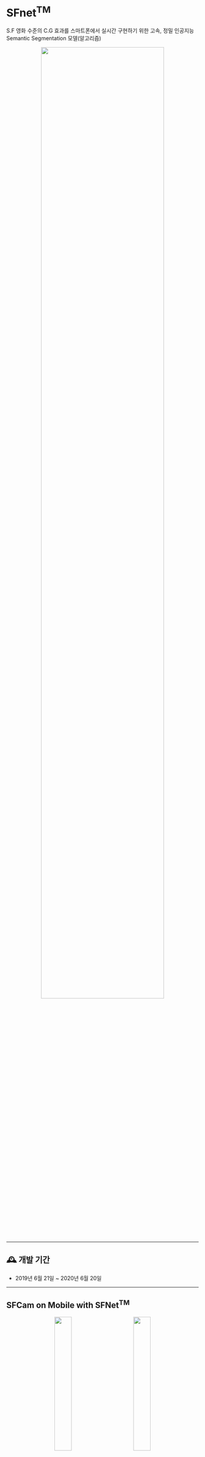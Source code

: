 # SFnet<sup>TM</sup>

S.F 영화 수준의 C.G 효과를 스마트폰에서 실시간 구현하기 위한 고속, 정밀 인공지능 Semantic Segmentation 모델(알고리즘)

<div align="center">
<img width="80%" src="https://github.com/iSPD/SFnet/blob/main/images/SFCamIntro.png"/>
</div>

---

## 🕰️ **개발 기간**

- 2019년 6월 21일 ~ 2020년 6월 20일

---

## SFCam on Mobile with SFNet<sup>TM</sup>

<div align="center">
<img width="30%" src="https://github.com/iSPD/SFnet/blob/main/images/backCamera.gif"/>    <img width="30%" src="https://github.com/iSPD/SFnet/blob/main/images/frontCameraLast.gif"/>
</div>

---

## 제품 성능

<div align="center">
<img width="45%" src="https://github.com/iSPD/SFnet/blob/main/images/%EC%8B%9C%ED%97%98%EC%84%B1%EC%A0%81%EC%84%9C1.png"/> <img width="45%" src="https://github.com/iSPD/SFnet/blob/main/images/%EC%8B%9C%ED%97%98%EC%84%B1%EC%A0%81%EC%84%9C12.png"/>
</div>

---

## S/C Depth Extraction(단안 카메라 심도 추출)

<div align="center">
<img width="28%" src="https://github.com/iSPD/SFnet/blob/main/images/DepthObje.png"/>    <img width="46%" src="https://github.com/iSPD/SFnet/blob/main/images/DepthPersons.jpg"/>
</div>

- <b>SFNet<sup>TM</sup></b>에서는 양안 카메라 없이 아래와 같은 알고리즘을 이용하여 Depth Map 추출

- 특허등록 기술 : **심도 예측을 이용한 단안카메라 用 아웃포커스 장치 및 방법** 2018.11.15 (10-2018-0140751)

- OpenCV WaterShed사용(**C++**)

- 카메라 실시간(Preview) 화면에 Outer 임의로 설정

- Outer내 다수의 Marker를 배열

- 다수의 Regional Segmentation 생성

- Depth Map 생성

- 가장 많이 겹친 부분을 피사체로 인식. 심도레벨 : 0(최대로 겹칩) ~ 9(겹치는 부분 없음). 총 10레벨 중 높을 수록 심도가 깊음.

<div align="center">
<img width="100%" src="https://github.com/iSPD/SFnet/blob/main/images/%EC%8B%AC%EB%8F%84%EC%98%88%EC%A0%9C.png"/> 
</div>

### 사용언어 및 라이브러리

- C++

- OpenCV 4.0.x

### 예제코드
- [cameraFragment.java](https://github.com/iSPD/SFnet/blob/main/java/com/ispd/sfcam/cameraFragment.java)
```Java
class mPreviewCameraListener implements Camera.PreviewCallback {

    @Override
    public void onPreviewFrame(final byte[] frame, Camera arg1) {

      ...

      if (mObjDetector != null) {
        //if (mFaceDetected == false && aiCamParameters.mCameraLocationInt == 0) {
        if (mObjUsed == true && aiCamParameters.mCameraLocationInt == 0) {
          mObjDetector.setPreviewData(frame);
          doObjectJob(frame);
          SegmentorMain.resetLastSegment();
        }
      }

      Log.d(TAG, "[save-check] mObjUsed : "+mObjUsed+", mFlagStartCapture : "+mFlagStartCapture);

      if( mObjUsed == false ) {
        if ( mFlagStartCapture == false ) {
//          SegmentorMain.setPreviewData(frame, 4, 3);
          if (mSegmentDetectorLow != null) {
            mSegmentDetectorLow.setPreviewData(frame);
          }

      ...

```

- [module.cpp](https://github.com/iSPD/SFnet/blob/main/cpp/module.cpp)
```C++
int process(Mat &img_input, Mat &img_result, Mat &img_studio_result) {

      ...

      if (gObjMoreNumber > 0 && touchOn == false) {
              Mat temp = Mat::zeros(backAlgMat.rows, backAlgMat.cols, backAlgMat.type());

              getObjnTouchMask(image, backAlgMat, touchOn, gTouchX, gTouchY, touchMat, analisysMat,
                               0, gMultiTouchOn, gMinusTouchOn);
      ...                               

```

---

## Motion Recognition

<div align="center">
<img width="55%" src="https://github.com/iSPD/SFnet/blob/main/images/mediapipe.gif"/>
</div>

- 구글에서 제공하는 AI Framework인 [MediaPipe](https://github.com/google/mediapipe)에서 Motion Recognition 사용

- <b>SFNet<sup>TM</sup></b>에서는 사람 영역 검출을 위해 사용되며, Semantic Segmentation만으로는 손이나 팔 등을 인식하는데 한계가 있어 사용됨.

- MediaPipe에서는 다양한 비전 AI기능을 파이프라인 형태로 손쉽게 사용할 수 있도록 프레임워크를 제공. 인체를 대상으로 하는 Detect(인식)에 대해서 얼굴인식, 포즈, 객체감지, 모션트레킹 등 다양한 형태의 기능과 모델을 제공함. python등 다양한 언어을 지원하며, <b>SFNet<sup>TM</sup></b>에서는 C++코드를 사용하며, <b>OpenGL ES2.0(Shader)</b>과 연결해서 사용

---
      
### 인물 영역 인식 (with Advanced Semantic-Segmentation)

<b>SFNet<sup>TM</sup></b> 은 semantic segmentation을 최적으로 수행하기 위해 DeepLab V3+ 모델에 Quantization, Output Resizing 을 적용한 후 아래 특허기술을 결합하여 고성능 semantic segmentation을 구현하였다.

  #### 개발환경

  ```
  - TensorFlow-Lite   
  - openCV 4.0.x
  ```
    
  #### Tensorflow-lite Build on Android
  
  ``` bash
  $ cd /home/android-sdk
  $ sdkmanager "platform-tools" "platforms;android-28"
  $ Sdkmanager “build-tools;28.0.3”
  $ bazel build --cxxopt='--std=c++11' -c opt --incompatible_remove_native_http_archive=false --fat_apk_cpu=arm64-v8a,armeabi-v7a //tensorflow/contrib/lite/java:tensorflow-lite

  ```
    
  #### Model Optimization
  
  See &rarr; https://www.tensorflow.org/lite/performance/post_training_quantization
    
  #### 인물 세그멘테이션 정확도 향상 특허기술
  
  Semantic Segmentation을 이용한 인물 또는 사물 영역 분할 &rarr; 분할된 영역의 Scale-Down을 통한 Marker 생성 &rarr; 분할된 영역의 Scale-Up을 통한 Outer 생성 &rarr; Re-Segmentation을 위한 Marker와 Outer의 배치 &rarr; Marker 와 Outer 사이의 영역을 Re-Segmentation 하여 정확도를 향상.

  <div align="center">
  <img width="45%" src="https://github.com/iSPD/SFnet/blob/main/images/re-segmentation_1.JPG">  <img width="45%" src="https://github.com/iSPD/SFnet/blob/main/images/re-segmentation_2.JPG">
  </div>
  
  #### 속도 개선 특허기술
  
  다중 모델을 혼용하여 인공지능 Semantic Segmentation 모델의 속도, 정확도 개선

  - 다중 모델 병합 = 고속/저정확도 모델 + 저속/고정확도 모델

  - 피사체 움직임 감지 &rarr; 고속/저정확도 모델 사용, 피사체 움직임 미감지 &rarr; 저속/고정확도 모델 사용 
    
  <div align="center">
  <img width="45%" src="https://github.com/iSPD/SFnet/blob/main/images/speed_improved.JPG"> <img width="45%" src="https://github.com/iSPD/SFnet/blob/main/images/speed_improved2.JPG">
  </div>

---

## Filter Effect Using OpenGL ES2.0 Shader

  - `Cartoon Filter` : 인물 또는 배경의 만화 효과.  GL Shader 기반 Cartoon Effect 로써 bilateral blur filter를 가로, 세로로 단독 1회씩 적용 후, blur factor를 fixed value 화 하여 rendering 속도를 높임 (55msec/frame).
  
  - `Studio Effect` : 인물과 배경이미지 합성 효과. 인물/배경 합성 시, edge 처리를 위한 GL Shader 기반 Feathering 개발. lerp blur filter를 이진화된 세그멘테이션 영역에 적용 후 세그멘테이션 인물에 fragment shader 합성.
  
  - `Beauty Filter` : 화사한 피부 효과
  
  - `OutFocus Effect` : 인물/사물의 배경을 흐릿하게 표현
  
  - `Highight Effect` : 인물/사물의 배경을 어둡게 표현. 아이폰의 카메라 기능 중 무대조명 효과.  
  
  - Code Example (Beauty Filter)
    - [CreateBeautifyFilter.java](https://github.com/iSPD/SFnet/blob/main/java/com/ispd/sfcam/pdEngine/CreateBeautifyFilter.java)
    ``` JAVA
    public static final String SOURCE_DRAW_FS_BEAUTIFY_FILTER = "" +
            "#extension GL_OES_EGL_image_external : require\n" +
            "precision mediump float;\n" +
            "uniform samplerExternalOES sTexture;\n" +
            "uniform sampler2D sMaskTexture;\n" +
            "uniform sampler2D sGammaTexture;\n" +
            "uniform vec2 imageStep;\n" +
            "uniform float intensity;\n" +
            "uniform int uUseCartoon;\n" +
            "varying vec2 vTexCoord;\n" +

            "vec4 black_edge_effect(vec2 coord, vec4 color) {\n" +
            "      vec4 effect;\n" +
            "      float bk_rate = 1.0;\n" +

            "      effect.r = texture2D(sGammaTexture, vec2(color.r, 0.0)).r * bk_rate;\n" +
            "      effect.g = texture2D(sGammaTexture, vec2(color.g, 0.0)).g * bk_rate;\n" +
            "      effect.b = texture2D(sGammaTexture, vec2(color.b, 0.0)).b * bk_rate;\n" +
            "      effect.a = color.a;\n" +
            "      return effect;\n" +
            "}\n" +

            "void main()\n" +
            "{\n" +
            ...
    ```
    
## 객체 인식 방법 Using Object Detection

<div align="center">
<img width="30%" src="https://github.com/iSPD/SFnet/blob/main/images/obj.gif"/>    <img width="42%" src="https://github.com/iSPD/SFnet/blob/main/images/DepthObje2.png"/>
</div>

- <b>SFNet<sup>TM</sup></b>에서는 아래와 같은 알고리즘을 이용하여 피사체 자동추적

- 특허등록 기술 : **Object Detection의 피사체 자동추적 인식을 통한 심도효과 및 배경처리 방법** 2018.11.15 (10-2018-0140752)

- Object Detection으로 다수의 피사체 인식

- 각 파사체를 표기하는 외곽 박스의 면적 분석

- 각 피사체와 화면 중심 간의 거리 분석

- 각 피사체의 심도(원근) 분석

- Size, 중심과의 Distance, depth의 정보를 이용하여 최종 피사체 선택

---

## SFNet 기술 개발 개요

### 사용모델
- [ssd_mobilenet_v2_quantized_coco](https://github.com/tensorflow/models/blob/master/research/object_detection/g3doc/tf1_detection_zoo.md#:~:text=ssd_mobilenet_v2_quantized_coco)

- [MobileNet-v3](https://github.com/tensorflow/models/blob/master/research/deeplab/g3doc/model_zoo.md)

### 개발 언어
- Java

- C, C++

### 사용 라이브러리
```
- Tensorflow-Lite android

- OpenCV 4.0.x android sdk

- OpenGLES 2.0(Shader)
```
### 기술 내용

<img width="90%" src="https://github.com/iSPD/SFnet/blob/main/images/ObjectDetections.png"/>

- 물체의 경우 : Android preview callback buffer를 이용하여 Preview Data를 Object Detection Model에서 Inference(Minimum Confidence Rate : 0)하여 모든 객체 위치 검출.

- 사람의 경우 : Android preview callback buffer를 이용하여 Preview Data를 Semantic Segmentation Model에서 Inference하여 사람 영역 검출하고 MediaPipe의 [Motion RecognitionMotion Recognition](https://github.com/iSPD/SFnet#motion-recognition)를 이용하여 사람 Skeleton 검출

- Preview Data와 Object Detection 및 Semantic Segmentation, Motion Recognition에서 검출된 객체 위치 및 사람 영역을 이용하여 Jni(Java대비 속도 이슈 때문에 사용)에서 OpenCV를 이용하여 Target 객체 분석하여 정보 추출.

- [**S/C Depth Extraction(단안 카메라 심도 추출)**](https://github.com/iSPD/SFnet#sc-depth-extraction%EB%8B%A8%EC%95%88-%EC%B9%B4%EB%A9%94%EB%9D%BC-%EC%8B%AC%EB%8F%84-%EC%B6%94%EC%B6%9C) 기술에 의해 Depth를 추출하여 Depth Mask 생성

- Android Camera Preview를 OpenCV에서 분석한 Depth 정보로 이용하여, OpenGLES 2.0의 SurfaceTexture를 통해 Shader에 각종 Filter를 적용 후 화면에 그려줌.

- Shader에는 Depth Mask를 이용하여 [**Filter Effect Using OpenGL ES2.0 Shader**](https://github.com/iSPD/SFnet#filter-effect-using-opengl-es20-shader)에 기술 된 필터 및 효과 적용

---
## LICENSE
- [MIT](https://github.com/iSPD/SFnet/blob/main/LICENSE.md)

---

## 사용 방법
- Contact : ispd_daniel@outlook.kr(김경훈), ispd_sally@outlook.kr(정영선)  

---
## 문의 사항
- (주)iSPD 정한별 대표
- ispd_paul@outlook.kr
- 010-9930-1791
